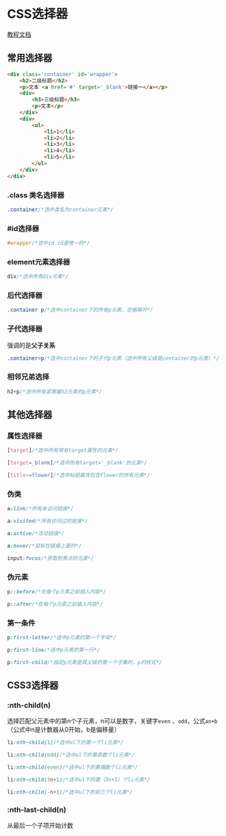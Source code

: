 # CSS选择器

[教程文档](https://www.runoob.com/cssref/css-selectors.html)

## 常用选择器

```html
<div class='container' id='wrapper'>
    <h2>二级标题</h2>
    <p>文本 <a href='#' target='_blank'>链接一</a></p>
    <div>
        <h3>三级标题</h3>
        <p>文本</p>
    </div>
    <div>
        <ul>
            <li>1</li>
            <li>2</li>
            <li>3</li>
            <li>4</li>
            <li>5</li>
        </ul>
    </div>
</div>
```



### .class 类名选择器

```css
.container/*选中类名为container元素*/
```

### #id选择器

```css
#wrapper/*选中id id是惟一的*/
```

### element元素选择器

```css
div/*选中所有div元素*/
```

### 后代选择器

```css
.container p/*选中container下的所有p元素，空格隔开*/
```

### 子代选择器

强调的是**父子关系**

```css
.container>p/*选中container下的子代p元素（选中所有父级是container的p元素）*/
```

### 相邻兄弟选择

```css
h2+p/*选中所有紧跟着h2元素的p元素*/
```

## 其他选择器

### 属性选择器

```css
[target]/*选中所有带有target属性的元素*/

[target=_blank]/*选中所有target='_blank'的元素*/

[title~=flower]/*选中标题属性包含flower的所有元素*/
```

### 伪类

```css
a:link/*所有未访问链接*/

a:visited/*所有访问过的链接*/

a:active/*活动链接*/

a:hover/*鼠标在链接上面时*/
```

```css
input:focus/*获取到焦点的元素*/
```

### 伪元素

```css
p::before/*在每个p元素之前插入内容*/

p::after/*在每个p元素之后插入内容*/
```

### 第一条件

```css
p:first-letter/*选中p元素的第一个字母*/

p:first-line/*选中p元素的第一行*/

p:first-child/*指定p元素是其父级的第一个子集时，p的样式*/
```

## CSS3选择器

### :nth-child(n)

选择匹配父元素中的第n个子元素，n可以是数字，关键字`even` 、`odd`，公式`an+b`（公式中n是计数器从0开始，b是偏移量）

```css
li:nth-child(1)/*选中ul下的第一个li元素*/

li:nth-child(odd)/*选中ul下的第奇数个li元素*/

li:nth-child(even)/*选中ul下的第偶数个li元素*/

li:nth-child(3n+1)/*选中ul下的第（3n+1）个li元素*/

li:nth-child(-n+3)/*选中ul下的前三个li元素*/
```

### :nth-last-child(n)

从最后一个子项开始计数

